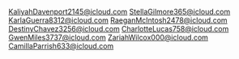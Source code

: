 KaliyahDavenport2145@icloud.com
StellaGilmore365@icloud.com
KarlaGuerra8312@icloud.com
RaeganMcIntosh2478@icloud.com
DestinyChavez3256@icloud.com
CharlotteLucas758@icloud.com
GwenMiles3737@icloud.com
ZariahWilcox000@icloud.com
CamillaParrish633@icloud.com
